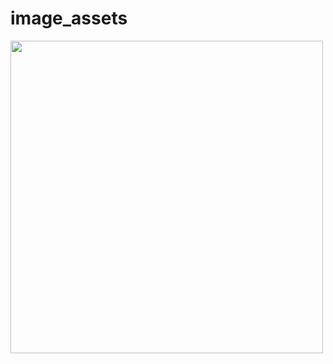 # image_assets

<img src="https://github.com/user-attachments/assets/b5f35ed6-fe3a-4c36-9568-13506a016a7a" height="500">
